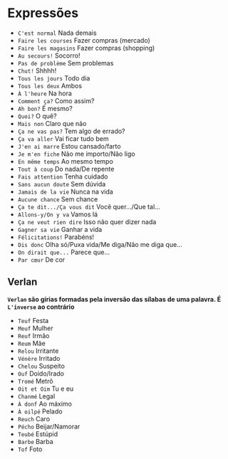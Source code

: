 # Expressões

-   `C'est normal` Nada demais
-   `Faire les courses` Fazer compras (mercado)
-   `Faire les magasins` Fazer compras (shopping)
-   `Au secours!` Socorro!
-   `Pas de problème` Sem problemas
-   `Chut!` Shhhh!
-   `Tous les jours` Todo dia
-   `Tous les deux` Ambos
-   `À l'heure` Na hora
-   `Comment ça?` Como assim?
-   `Ah bon?` É mesmo?
-   `Quoi?` O quê?
-   `Mais non` Claro que não
-   `Ça ne vas pas?` Tem algo de errado?
-   `Ça va aller` Vai ficar tudo bem
-   `J'en ai marre` Estou cansado/farto
-   `Je m'en fiche` Não me importo/Não ligo
-   `En même temps` Ao mesmo tempo
-   `Tout à coup` Do nada/De repente
-   `Fais attention` Tenha cuidado
-   `Sans aucun doute` Sem dúvida
-   `Jamais de la vie` Nunca na vida
-   `Aucune chance` Sem chance
-   `Ça te dit.../Ça vous dit` Você quer.../Que tal...
-   `Allons-y/On y va` Vamos lá
-   `Ça ne veut rien dire` Isso não quer dizer nada
-   `Gagner sa vie` Ganhar a vida
-   `Félicitations!` Parabéns!
-   `Dis donc` Olha só/Puxa vida/Me diga/Não me diga que...
-   `On dirait que...` Parece que...
-   `Par cœur` De cor

## Verlan

**`Verlan` são gírias formadas pela inversão das sílabas de uma palavra. É `L'inverse` ao contrário**

-   `Teuf` Festa
-   `Meuf` Mulher
-   `Reuf` Irmão
-   `Reum` Mãe
-   `Relou` Irritante
-   `Vénère` Irritado
-   `Chelou` Suspeito
-   `Ouf` Doido/Irado
-   `Tromé` Metrô
-   `Oit et Oim` Tu e eu
-   `Chanmé` Legal
-   `À donf` Ao máximo
-   `À oilpé` Pelado
-   `Reuch` Caro
-   `Pécho` Beijar/Namorar
-   `Teubé` Estúpid
-   `Barbe` Barba
-   `Tof` Foto
